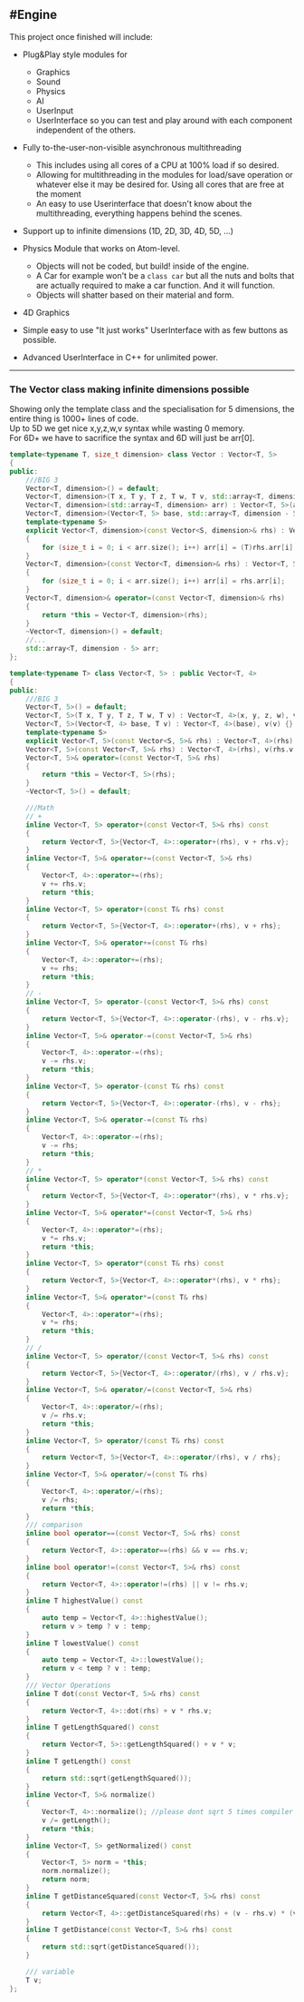 #Engine
---
This project once finished will include:
* Plug&Play style modules for
    * Graphics
    * Sound
    * Physics
    * AI
    * UserInput
    * UserInterface
 so you can test and play around with each component independent of the others.
* Fully to-the-user-non-visible asynchronous multithreading
    * This includes using all cores of a CPU at 100% load if so desired.
    * Allowing for multithreading in the modules for load/save operation or whatever else it may be desired for. Using all cores that are free at the moment
    * An easy to use Userinterface that doesn't know about the multithreading, everything happens behind the scenes.
* Support up to infinite dimensions (1D, 2D, 3D, 4D, 5D, ...)

* Physics Module that works on Atom-level.
    * Objects will not be coded, but build! inside of the engine.
    * A Car for example won't be a `class car` but all the nuts and bolts that are actually required to make a car function. And it will function.
    * Objects will shatter based on their material and form.

* 4D Graphics
* Simple easy to use "It just works" UserInterface with as few buttons as possible.
* Advanced UserInterface in C++ for unlimited power.

---

### The Vector class making infinite dimensions possible
Showing only the template class and the specialisation for 5 dimensions, the entire thing is 1000+ lines of code.<br/>
Up to 5D we get nice x,y,z,w,v syntax while wasting 0 memory.<br/>
For 6D+ we have to sacrifice the syntax and 6D will just be arr[0].<br/>
```c++
template<typename T, size_t dimension> class Vector : Vector<T, 5>
{
public:
	///BIG 3
	Vector<T, dimension>() = default;
	Vector<T, dimension>(T x, T y, T z, T w, T v, std::array<T, dimension - 5> arr) : Vector<T, 5>(x,y,z,w,v), arr(arr) {}
	Vector<T, dimension>(std::array<T, dimension> arr) : Vector<T, 5>(arr[0], arr[1], arr[2], arr[3], arr[4]), arr({*(arr.data() + 5)}) {}
	Vector<T, dimension>(Vector<T, 5> base, std::array<T, dimension - 5> arr) : Vector<T, 5>(base), arr(arr) {}
	template<typename S>
	explicit Vector<T, dimension>(const Vector<S, dimension>& rhs) : Vector<T, 5>(rhs)
	{
		for (size_t i = 0; i < arr.size(); i++) arr[i] = (T)rhs.arr[i];
	}
	Vector<T, dimension>(const Vector<T, dimension>& rhs) : Vector<T, 5>(rhs)
	{
		for (size_t i = 0; i < arr.size(); i++) arr[i] = rhs.arr[i];
	}
	Vector<T, dimension>& operator=(const Vector<T, dimension>& rhs)
	{
		return *this = Vector<T, dimension>(rhs);
	}
	~Vector<T, dimension>() = default;
	//...
	std::array<T, dimension - 5> arr;
};

template<typename T> class Vector<T, 5> : public Vector<T, 4>
{
public:
	///BIG 3
	Vector<T, 5>() = default;
	Vector<T, 5>(T x, T y, T z, T w, T v) : Vector<T, 4>(x, y, z, w), v(v) {}
	Vector<T, 5>(Vector<T, 4> base, T v) : Vector<T, 4>(base), v(v) {}
	template<typename S>
	explicit Vector<T, 5>(const Vector<S, 5>& rhs) : Vector<T, 4>(rhs), v((T)rhs.v) {}
	Vector<T, 5>(const Vector<T, 5>& rhs) : Vector<T, 4>(rhs), v(rhs.v) {}
	Vector<T, 5>& operator=(const Vector<T, 5>& rhs)
	{
		return *this = Vector<T, 5>(rhs);
	}
	~Vector<T, 5>() = default;

	///Math
	// +
	inline Vector<T, 5> operator+(const Vector<T, 5>& rhs) const
	{
		return Vector<T, 5>{Vector<T, 4>::operator+(rhs), v + rhs.v};
	}
	inline Vector<T, 5>& operator+=(const Vector<T, 5>& rhs)
	{
		Vector<T, 4>::operator+=(rhs);
		v += rhs.v;
		return *this;
	}
	inline Vector<T, 5> operator+(const T& rhs) const
	{
		return Vector<T, 5>{Vector<T, 4>::operator+(rhs), v + rhs};
	}
	inline Vector<T, 5>& operator+=(const T& rhs)
	{
		Vector<T, 4>::operator+=(rhs);
		v += rhs;
		return *this;
	}
	// -
	inline Vector<T, 5> operator-(const Vector<T, 5>& rhs) const
	{
		return Vector<T, 5>{Vector<T, 4>::operator-(rhs), v - rhs.v};
	}
	inline Vector<T, 5>& operator-=(const Vector<T, 5>& rhs)
	{
		Vector<T, 4>::operator-=(rhs);
		v -= rhs.v;
		return *this;
	}
	inline Vector<T, 5> operator-(const T& rhs) const
	{
		return Vector<T, 5>{Vector<T, 4>::operator-(rhs), v - rhs};
	}
	inline Vector<T, 5>& operator-=(const T& rhs)
	{
		Vector<T, 4>::operator-=(rhs);
		v -= rhs;
		return *this;
	}
	// *
	inline Vector<T, 5> operator*(const Vector<T, 5>& rhs) const
	{
		return Vector<T, 5>{Vector<T, 4>::operator*(rhs), v * rhs.v};
	}
	inline Vector<T, 5>& operator*=(const Vector<T, 5>& rhs)
	{
		Vector<T, 4>::operator*=(rhs);
		v *= rhs.v;
		return *this;
	}
	inline Vector<T, 5> operator*(const T& rhs) const
	{
		return Vector<T, 5>{Vector<T, 4>::operator*(rhs), v * rhs};
	}
	inline Vector<T, 5>& operator*=(const T& rhs)
	{
		Vector<T, 4>::operator*=(rhs);
		v *= rhs;
		return *this;
	}
	// /
	inline Vector<T, 5> operator/(const Vector<T, 5>& rhs) const
	{
		return Vector<T, 5>{Vector<T, 4>::operator/(rhs), v / rhs.v};
	}
	inline Vector<T, 5>& operator/=(const Vector<T, 5>& rhs)
	{
		Vector<T, 4>::operator/=(rhs);
		v /= rhs.v;
		return *this;
	}
	inline Vector<T, 5> operator/(const T& rhs) const
	{
		return Vector<T, 5>{Vector<T, 4>::operator/(rhs), v / rhs};
	}
	inline Vector<T, 5>& operator/=(const T& rhs)
	{
		Vector<T, 4>::operator/=(rhs);
		v /= rhs;
		return *this;
	}
	/// comparison
	inline bool operator==(const Vector<T, 5>& rhs) const
	{
		return Vector<T, 4>::operator==(rhs) && v == rhs.v;
	}
	inline bool operator!=(const Vector<T, 5>& rhs) const
	{
		return Vector<T, 4>::operator!=(rhs) || v != rhs.v;
	}
	inline T highestValue() const
	{
		auto temp = Vector<T, 4>::highestValue();
		return v > temp ? v : temp;
	}
	inline T lowestValue() const
	{
		auto temp = Vector<T, 4>::lowestValue();
		return v < temp ? v : temp;
	}
	/// Vector Operations
	inline T dot(const Vector<T, 5>& rhs) const
	{
		return Vector<T, 4>::dot(rhs) + v * rhs.v;
	}
	inline T getLengthSquared() const
	{
		return Vector<T, 5>::getLengthSquared() + v * v;
	}
	inline T getLength() const
	{
		return std::sqrt(getLengthSquared());
	}
	inline Vector<T, 5>& normalize()
	{
		Vector<T, 4>::normalize(); //please dont sqrt 5 times compiler
		v /= getLength();
		return *this;
	}
	inline Vector<T, 5> getNormalized() const
	{
		Vector<T, 5> norm = *this;
		norm.normalize();
		return norm;
	}
	inline T getDistanceSquared(const Vector<T, 5>& rhs) const
	{
		return Vector<T, 4>::getDistanceSquared(rhs) + (v - rhs.v) * (v - rhs.v); //theres gotta be a better way
	}
	inline T getDistance(const Vector<T, 5>& rhs) const
	{
		return std::sqrt(getDistanceSquared());
	}

	/// variable
	T v;
};
```
